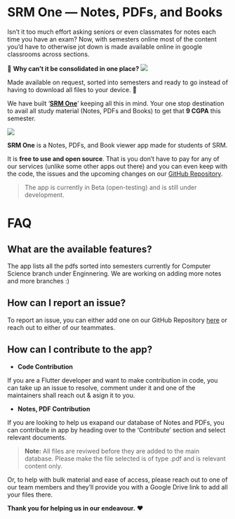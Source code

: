 # SRM One — Notes, PDFs, and Books

Isn’t it too much effort asking seniors or even classmates for notes each time you have an exam? Now, with semesters online most of the content you’d have to otherwise jot down is made available online in google classrooms across sections.

🤔  **Why can’t it be consolidated in one place?**  	 ![](https://miro.medium.com/max/60/1*npLJLRVz9G2OVv1eht-5Xg.png?q=20)

Made available on request, sorted into semesters and ready to go instead of having to download all files to your device. 🥵

We have built ‘[**SRM One**](https://play.google.com/store/apps/details?id=com.avstudios.college_app)’ keeping all this in mind. Your one stop destination to avail all study material (Notes, PDFs and Books) to get that  **9 CGPA**  this semester.



![](https://miro.medium.com/max/1280/1*npLJLRVz9G2OVv1eht-5Xg.png)

**SRM One** is a Notes, PDFs, and Book viewer app made for students of SRM.

It is  **free to use and open source**. That is you don’t have to pay for any of our services (unlike some other apps out there) and you can even keep with the code, the issues and the upcoming changes on our  [GitHub Repository](https://github.com/AV-Studios/college-app).

> The app is currently in Beta (open-testing) and is still under development.

# FAQ

## What are the available features?

The app lists all the pdfs sorted into semesters currently for Computer Science branch under Enginnering. We are working on adding more notes and more branches :)

## How can I report an issue?

To report an issue, you can either add one on our GitHub Repository  [here](https://github.com/AV-Studios/college-app/issues/new/choose)  or reach out to either of our teammates.

## How can I contribute to the app?

-   **Code Contribution**

If you are a Flutter developer and want to make contribution in code, you can take up an issue to resolve, comment under it and one of the maintainers shall reach out & asign it to you.

-   **Notes, PDF Contribution**

If you are looking to help us exapand our database of Notes and PDFs, you can contribute in app by heading over to the ‘Contribute’ section and select relevant documents.

> **Note:**  All files are reviwed before they are added to the main database. Please make the file selected is of type .pdf and is relevant content only.

Or, to help with bulk material and ease of access, please reach out to one of our team members and they’ll provide you with a Google Drive link to add all your files there.

**Thank you for helping us in our endeavour.**  ❤️
